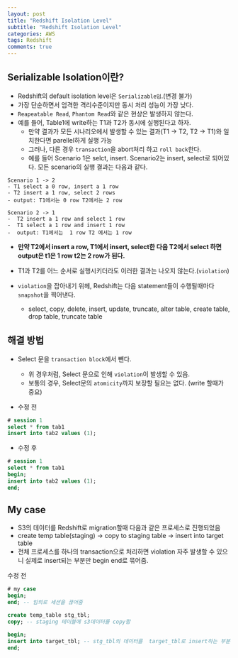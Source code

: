 ```yaml
---
layout: post
title: "Redshift Isolation Level"
subtitle: "Redshift Isolation Level"
categories: AWS
tags: Redshift
comments: true
---
```


## Serializable Isolation이란?

- Redshift의 default isolation level은 `Serializable임`.(변경 불가)
- 가장 단순하면서 엄격한 격리수준이지만 동시 처리 성능이 가장 낮다.
- `Reapeatable Read`, `Phantom Read`와 같은 현상은 발생하지 않는다.
- 예를 들어, Table1에 write하는 T1과 T2가 동시에 실행된다고 하자.
  - 만약 결과가 모든 시나리오에서 발생할 수 있는 결과(T1 -> T2, T2 -> T1)와 일치한다면 parellel하게 실행 가능
  - 그러나, 다른 경우 `transaction`을 abort처리 하고 `roll back`한다.
  - 예를 들어 Scenario 1은 selct, insert. Scenario2는 insert, select로 되어있다. 모든 scenario의 실행 결과는 다음과 같다.

```
Scenario 1 -> 2
- T1 select a 0 row, insert a 1 row
- T2 insert a 1 row, select 2 rows
- output: T1에서는 0 row T2에서는 2 row

Scenario 2 -> 1
-  T2 insert a 1 row and select 1 row
-  T1 select a 1 row and insert 1 row
-  output: T1에서는  1 row T2 에서는 1 row
```
   - **만약 T2에서 insert a row, T1에서 insert, select한 다음 T2에서 select 하면 output은 t1은 1 row t2는 2 row가 된다.**
   - T1과 T2를 어느 순서로 실행시키더라도 이러한 결과는 나오지 않는다.(`violation`)

- `violation`을 잡아내기 위헤, Redshift는 다음 statement들이 수행될때마다 `snapshot`을 찍어낸다.
  - select, copy, delete, insert, update, truncate, alter table, create table, drop table, truncate table


## 해결 방법
- Select 문을 `transaction block`에서 뺀다.
    - 위 경우처럼, Select 문으로 인해 `violation`이 발생할 수 있음.
    - 보통의 경우, Select문의 `atomicity`까지 보장할 필요는 없다. (write 할때가 중요)

- 수정 전

```sql
# session 1
select * from tab1
insert into tab2 values (1);

```

- 수정 후

```sql
# session 1
select * from tab1
begin;
insert into tab2 values (1);
end;
```

## My case
- S3의 데이터를 Redshift로 migration할때 다음과 같은 프로세스로 진행되었음
- create temp table(staging) -> copy to staging table -> insert into target table
- 전체 프로세스를 하나의 transaction으로 처리하면 violation 자주 발생할 수 있으니 실제로 insert되는 부분만 begin end로 묶어줌.

수정 전
```sql
# my case
begin;
end; -- 임의로 세션을 끊어줌

create temp_table stg_tbl;
copy; -- staging 테이블에 s3데이터를 copy함

begin;
insert into target_tbl; -- stg_tbl의 데이터를  target_tbl로 insert하는 부분만 session 처리함.
end;
```
